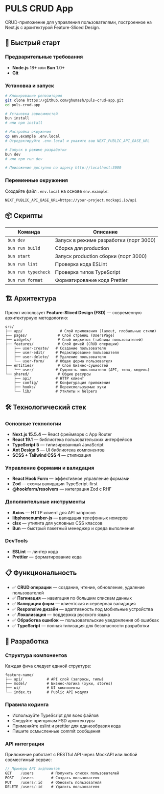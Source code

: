 # PULS CRUD App

CRUD-приложение для управления пользователями, построенное на Next.js с архитектурой Feature-Sliced Design.

## 🚀 Быстрый старт

### Предварительные требования

- **Node.js** 18+ или **Bun** 1.0+
- **Git**

### Установка и запуск

```bash
# Клонирование репозитория
git clone https://github.com/ghumash/puls-crud-app.git
cd puls-crud-app

# Установка зависимостей
bun install
# или npm install

# Настройка окружения
cp env.example .env.local
# Отредактируйте .env.local и укажите ваш NEXT_PUBLIC_API_BASE_URL

# Запуск в режиме разработки
bun dev
# или npm run dev

# Приложение доступно по адресу http://localhost:3000
```

### Переменные окружения

Создайте файл `.env.local` на основе `env.example`:

```env
NEXT_PUBLIC_API_BASE_URL=https://your-project.mockapi.io/api
```

## 📦 Скрипты

| Команда             | Описание                               |
| ------------------- | -------------------------------------- |
| `bun dev`           | Запуск в режиме разработки (порт 3000) |
| `bun run build`     | Сборка для production                  |
| `bun start`         | Запуск production сборки (порт 3000)   |
| `bun run lint`      | Проверка кода ESLint                   |
| `bun run typecheck` | Проверка типов TypeScript              |
| `bun run format`    | Форматирование кода Prettier           |

## 🏗️ Архитектура

Проект использует **Feature-Sliced Design (FSD)** — современную архитектурную методологию:

```
src/
├── app/                 # Слой приложения (layout, глобальные стили)
├── pages/              # Слой страниц (UsersPage)
├── widgets/            # Слой виджетов (таблица пользователей)
├── features/           # Слой фичей (CRUD операции)
│   ├── user-create/   # Создание пользователя
│   ├── user-edit/     # Редактирование пользователя
│   ├── user-delete/   # Удаление пользователя
│   └── user-form/     # Общая форма пользователя
├── entities/           # Слой бизнес-сущностей
│   └── user/          # Сущность пользователя (API, типы, модель)
└── shared/             # Общие ресурсы
    ├── api/           # HTTP клиент
    ├── config/        # Конфигурация приложения
    ├── hooks/         # Переиспользуемые хуки
    └── lib/           # Утилиты и helpers
```

## 🛠️ Технологический стек

### Основные технологии

- **Next.js 15.5.4** — React фреймворк с App Router
- **React 19.1** — библиотека пользовательских интерфейсов
- **TypeScript 5** — типизированный JavaScript
- **Ant Design 5** — UI библиотека компонентов
- **SCSS + Tailwind CSS 4** — стилизация

### Управление формами и валидация

- **React Hook Form** — эффективное управление формами
- **Zod** — схемы валидации TypeScript-first
- **@hookform/resolvers** — интеграция Zod с RHF

### Дополнительные инструменты

- **Axios** — HTTP клиент для API запросов
- **libphonenumber-js** — валидация телефонных номеров
- **clsx** — утилита для условных CSS классов
- **Bun** — быстрый пакетный менеджер и среда выполнения

### DevTools

- **ESLint** — линтер кода
- **Prettier** — форматирование кода

## 📋 Функциональность

- ✅ **CRUD операции** — создание, чтение, обновление, удаление пользователей
- ✅ **Пагинация** — навигация по большим спискам данных
- ✅ **Валидация форм** — клиентская и серверная валидация
- ✅ **Responsive дизайн** — адаптивность под мобильные устройства
- ✅ **Локализация** — поддержка русского языка
- ✅ **Обработка ошибок** — пользовательские уведомления об ошибках
- ✅ **TypeScript** — полная типизация для безопасности разработки

## 🔧 Разработка

### Структура компонентов

Каждая фича следует единой структуре:

```
feature-name/
├── api/           # API слой (запросы, типы)
├── model/         # Бизнес-логика (хуки, stores)
├── ui/            # UI компоненты
└── index.ts       # Public API модуля
```

### Правила кодинга

- Используйте TypeScript для всех файлов
- Следуйте принципам FSD архитектуры
- Применяйте eslint и prettier для единообразия кода
- Пишите осмысленные commit сообщения

### API интеграция

Приложение работает с RESTful API через MockAPI или любой совместимый сервис:

```typescript
// Примеры API эндпоинтов
GET    /users        # Получить список пользователей
POST   /users        # Создать пользователя
PUT    /users/:id    # Обновить пользователя
DELETE /users/:id    # Удалить пользователя
```
